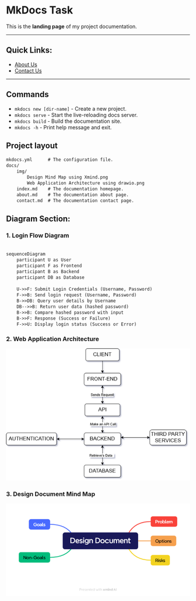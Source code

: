 # MkDocs Task

This is the **landing page** of my project documentation.

---

## Quick Links:
- [About Us](about.md)
- [Contact Us](contact.md)

---

## Commands

* `mkdocs new [dir-name]` - Create a new project.
* `mkdocs serve` - Start the live-reloading docs server.
* `mkdocs build` - Build the documentation site.
* `mkdocs -h` - Print help message and exit.

## Project layout

    mkdocs.yml      # The configuration file.
    docs/
        img/
            Design Mind Map using Xmind.png
            Web Application Architecture using drawio.png
        index.md    # The documentation homepage.
        about.md    # The documentation about page.
        contact.md  # The documentation contact page.


## Diagram Section:

### 1. Login Flow Diagram

```mermaid

sequenceDiagram
    participant U as User
    participant F as Frontend
    participant B as Backend
    participant DB as Database

    U->>F: Submit Login Credentials (Username, Password)
    F->>B: Send login request (Username, Password)
    B->>DB: Query user details by Username
    DB-->>B: Return user data (hashed password)
    B->>B: Compare hashed password with input
    B->>F: Response (Success or Failure)
    F->>U: Display login status (Success or Error)
```

### 2. Web Application Architecture

![Web Application Architecture using drawio.png](img/Web%20Application%20Architecture%20using%20drawio.png)

### 3. Design Document Mind Map
![Design Mind Map using Xmind.png](img/Design%20Mind%20Map%20using%20Xmind.png)